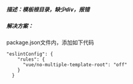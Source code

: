 ##### 描述：模板根目录，缺少div，报错
##### 解决方案：
package.json文件内，添加如下代码
```
"eslintConfig": {
    "rules": {
      "vue/no-multiple-template-root": "off"
    }
  }
```
